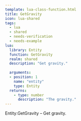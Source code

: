 ```yaml
---
template: lua-class-function.html
title: GetGravity
icon: lua-shared
tags:
  - lua
  - shared
  - needs-verification
  - needs-example
lua:
  library: Entity
  function: GetGravity
  realm: shared
  description: "Get gravity."
  
  arguments:
  - position: 1
    name: "entity"
    type: Entity
  returns:
    - type: number
      description: "The gravity."
---
```


<div class="lua__search__keywords">
Entity:GetGravity &#x2013; Get gravity.
</div>
